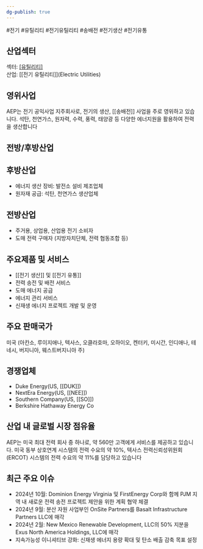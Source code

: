 ```yaml
---
dg-publish: true
---
```

#전기 #유틸리티 #전기유틸리티 #송배전 #전기생산 #전기유통

## 산업섹터

섹터: [[유틸리티]](Utilities)  
산업: [[전기 유틸리티]](Electric Utilities)

## 영위사업

AEP는 전기 공익사업 지주회사로, 전기의 생산, [[송배전]] 사업을 주로 영위하고 있습니다. 석탄, 천연가스, 원자력, 수력, 풍력, 태양광 등 다양한 에너지원을 활용하여 전력을 생산합니다

## 전방/후방산업

## 후방산업

- 에너지 생산 장비: 발전소 설비 제조업체
- 원자재 공급: 석탄, 천연가스 생산업체

## 전방산업

- 주거용, 상업용, 산업용 전기 소비자
- 도매 전력 구매자 (지방자치단체, 전력 협동조합 등)

## 주요제품 및 서비스

- [[전기 생산]] 및 [[전기 유통]]
- 전력 송전 및 배전 서비스
- 도매 에너지 공급
- 에너지 관리 서비스
- 신재생 에너지 프로젝트 개발 및 운영

## 주요 판매국가

미국 (아칸소, 루이지애나, 텍사스, 오클라호마, 오하이오, 켄터키, 미시간, 인디애나, 테네시, 버지니아, 웨스트버지니아 주)

## 경쟁업체

- Duke Energy(US, [[DUK]])
- NextEra Energy(US, [[NEE]])
- Southern Company(US, [[SO]])
- Berkshire Hathaway Energy Co

## 산업 내 글로벌 시장 점유율

AEP는 미국 최대 전력 회사 중 하나로, 약 560만 고객에게 서비스를 제공하고 있습니다. 미국 동부 상호연계 시스템의 전력 수요의 약 10%, 텍사스 전력신뢰성위원회(ERCOT) 시스템의 전력 수요의 약 11%를 담당하고 있습니다

## 최근 주요 이슈

- 2024년 10월: Dominion Energy Virginia 및 FirstEnergy Corp와 함께 PJM 지역 내 새로운 전력 송전 프로젝트 제안을 위한 계획 협약 체결
- 2024년 9월: 분산 자원 사업부인 OnSite Partners를 Basalt Infrastructure Partners LLC에 매각
- 2024년 2월: New Mexico Renewable Development, LLC의 50% 지분을 Exus North America Holdings, LLC에 매각
- 지속가능성 이니셔티브 강화: 신재생 에너지 용량 확대 및 탄소 배출 감축 목표 설정